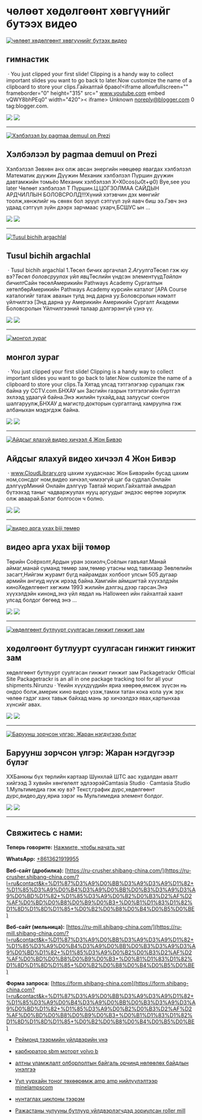 # чөлөөт хөдөлгөөнт хөвгүүнийг бутээх видео

<a href="https://swt.shibang-china.com/?l=ru&img&k=%D1%87%D3%A9%D0%BB%D3%A9%D3%A9%D1%82+%D1%85%D3%A9%D0%B4%D3%A9%D0%BB%D0%B3%D3%A9%D3%A9%D0%BD%D1%82+%D1%85%D3%A9%D0%B2%D0%B3%D2%AF%D2%AF%D0%BD%D0%B8%D0%B9%D0%B3+%D0%B1%D1%83%D1%82%D1%8D%D1%8D%D1%85+%D0%B2%D0%B8%D0%B4%D0%B5%D0%BE" target="_blank">![чөлөөт хөдөлгөөнт хөвгүүнийг бутээх видео](http://static.shibang-china.com/all-800x300/1071.jpg)</a>

## гимнастик
&nbsp;&#0183;&#32;You just clipped your first slide! Clipping is a handy way to collect important slides you want to go back to later.Now customize the name of a clipboard to store your clips.Гайхалтай браво!&lt;iframe allowfullscreen=&quot;&quot; frameborder=&quot;0&quot; height=&quot;315&quot; src=&quot; www.youtube.com embed vQWY8bhPEq0&quot; width=&quot;420&quot;&gt;&lt; iframe&gt; Unknown noreply@blogger.com 0 tag:blogger.com.


<a href="https://whatsapp.shibangsoft.com/WhatsApp.php" target="_blank" title="WhatsApp">![](http://static.shibang-china.com/icon/whatsapp.png)</a> <a href="https://swt.shibang-china.com/?l=ru&icon&k=%D1%87%D3%A9%D0%BB%D3%A9%D3%A9%D1%82+%D1%85%D3%A9%D0%B4%D3%A9%D0%BB%D0%B3%D3%A9%D3%A9%D0%BD%D1%82+%D1%85%D3%A9%D0%B2%D0%B3%D2%AF%D2%AF%D0%BD%D0%B8%D0%B9%D0%B3+%D0%B1%D1%83%D1%82%D1%8D%D1%8D%D1%85+%D0%B2%D0%B8%D0%B4%D0%B5%D0%BE" target="_blank">![](http://static.shibang-china.com/icon/chat-ru.png)</a>

---

<a href="https://swt.shibang-china.com/?l=ru&img&k=%D1%87%D3%A9%D0%BB%D3%A9%D3%A9%D1%82+%D1%85%D3%A9%D0%B4%D3%A9%D0%BB%D0%B3%D3%A9%D3%A9%D0%BD%D1%82+%D1%85%D3%A9%D0%B2%D0%B3%D2%AF%D2%AF%D0%BD%D0%B8%D0%B9%D0%B3+%D0%B1%D1%83%D1%82%D1%8D%D1%8D%D1%85+%D0%B2%D0%B8%D0%B4%D0%B5%D0%BE" target="_blank">![Хэлбэлзэл by pagmaa demuul on Prezi](http://static.shibang-china.com/all-800x300/750.jpg)</a>

## Хэлбэлзэл by pagmaa demuul on Prezi
Хэлбэлзэл Зөвхөн анх олж авсан энергийн нөөцөөр явагдах хэлбэлзэл Математик дүүжин Дүүжин Механик хэлбэлзэл Пүршин дүүжин давтамжийн томьёо Механик хэлбэлзэл X=X0cos(ω0t+φ0) Bye,see you later Чөлөөт хэлбэлзэл Т Пүршин.Ц.ЦОГЗОЛМАА САЙДЫН АРДЧИЛЛЫН БОЛОВСРОЛД!!!Хүний хэтэвчин дэх мөнгийг тоолж,хөнжлийг нь сөхөх бол эрүүл сэтгүүл зүй яавч биш ээ.Гэвч энэ удаад сэтгүүл зүйн дээрх зарчмаас ухарч,БСШУС ын …


<a href="https://whatsapp.shibangsoft.com/WhatsApp.php" target="_blank" title="WhatsApp">![](http://static.shibang-china.com/icon/whatsapp.png)</a> <a href="https://swt.shibang-china.com/?l=ru&icon&k=%D1%87%D3%A9%D0%BB%D3%A9%D3%A9%D1%82+%D1%85%D3%A9%D0%B4%D3%A9%D0%BB%D0%B3%D3%A9%D3%A9%D0%BD%D1%82+%D1%85%D3%A9%D0%B2%D0%B3%D2%AF%D2%AF%D0%BD%D0%B8%D0%B9%D0%B3+%D0%B1%D1%83%D1%82%D1%8D%D1%8D%D1%85+%D0%B2%D0%B8%D0%B4%D0%B5%D0%BE" target="_blank">![](http://static.shibang-china.com/icon/chat-ru.png)</a>

---

<a href="https://swt.shibang-china.com/?l=ru&img&k=%D1%87%D3%A9%D0%BB%D3%A9%D3%A9%D1%82+%D1%85%D3%A9%D0%B4%D3%A9%D0%BB%D0%B3%D3%A9%D3%A9%D0%BD%D1%82+%D1%85%D3%A9%D0%B2%D0%B3%D2%AF%D2%AF%D0%BD%D0%B8%D0%B9%D0%B3+%D0%B1%D1%83%D1%82%D1%8D%D1%8D%D1%85+%D0%B2%D0%B8%D0%B4%D0%B5%D0%BE" target="_blank">![Tusul bichih argachlal](http://static.shibang-china.com/all-800x300/408.jpg)</a>

## Tusul bichih argachlal
&nbsp;&#0183;&#32;Tusul bichih argachlal 1.Төсөл бичих аргачлал 2.*Агуулга*Төсөл гэж юу вэ?*Төсөл боловсруулах үйл явц*Төслийн үндсэн элементүүд*Тайлан бичилт*Сайн төсөлАмерикийн Pathways Academy Сургалтын хөтөлбөрАмерикийн Pathways Academy курсийн каталог [APA Course каталогийг татаж авахын тулд энд дарна уу.Боловсролын нэмэлт үйлчилгээ [Энд дарна уу Америкийн Америкийн Сургалт Академи Боловсролын Үйлчилгээний талаар дэлгэрэнгүй үзнэ үү.


<a href="https://whatsapp.shibangsoft.com/WhatsApp.php" target="_blank" title="WhatsApp">![](http://static.shibang-china.com/icon/whatsapp.png)</a> <a href="https://swt.shibang-china.com/?l=ru&icon&k=%D1%87%D3%A9%D0%BB%D3%A9%D3%A9%D1%82+%D1%85%D3%A9%D0%B4%D3%A9%D0%BB%D0%B3%D3%A9%D3%A9%D0%BD%D1%82+%D1%85%D3%A9%D0%B2%D0%B3%D2%AF%D2%AF%D0%BD%D0%B8%D0%B9%D0%B3+%D0%B1%D1%83%D1%82%D1%8D%D1%8D%D1%85+%D0%B2%D0%B8%D0%B4%D0%B5%D0%BE" target="_blank">![](http://static.shibang-china.com/icon/chat-ru.png)</a>

---

<a href="https://swt.shibang-china.com/?l=ru&img&k=%D1%87%D3%A9%D0%BB%D3%A9%D3%A9%D1%82+%D1%85%D3%A9%D0%B4%D3%A9%D0%BB%D0%B3%D3%A9%D3%A9%D0%BD%D1%82+%D1%85%D3%A9%D0%B2%D0%B3%D2%AF%D2%AF%D0%BD%D0%B8%D0%B9%D0%B3+%D0%B1%D1%83%D1%82%D1%8D%D1%8D%D1%85+%D0%B2%D0%B8%D0%B4%D0%B5%D0%BE" target="_blank">![монгол зураг](http://static.shibang-china.com/all-800x300/1000.jpg)</a>

## монгол зураг
&nbsp;&#0183;&#32;You just clipped your first slide! Clipping is a handy way to collect important slides you want to go back to later.Now customize the name of a clipboard to store your clips.Та Хятад улсад тэтгэлэгээр суралцах гэж байна уу CCTV.com.БНХАУ ын Засгийн газрын тэтгэлэгийн бүртгэл эхлээд удаагүй байна.Энэ жилийн тухайд,аад залуусыг сонгон шалгаруулж,БНХАУ д магистр,докторын сургалтанд хамруулна гэж албаныхан мэдэгдэж байна.


<a href="https://whatsapp.shibangsoft.com/WhatsApp.php" target="_blank" title="WhatsApp">![](http://static.shibang-china.com/icon/whatsapp.png)</a> <a href="https://swt.shibang-china.com/?l=ru&icon&k=%D1%87%D3%A9%D0%BB%D3%A9%D3%A9%D1%82+%D1%85%D3%A9%D0%B4%D3%A9%D0%BB%D0%B3%D3%A9%D3%A9%D0%BD%D1%82+%D1%85%D3%A9%D0%B2%D0%B3%D2%AF%D2%AF%D0%BD%D0%B8%D0%B9%D0%B3+%D0%B1%D1%83%D1%82%D1%8D%D1%8D%D1%85+%D0%B2%D0%B8%D0%B4%D0%B5%D0%BE" target="_blank">![](http://static.shibang-china.com/icon/chat-ru.png)</a>

---

<a href="https://swt.shibang-china.com/?l=ru&img&k=%D1%87%D3%A9%D0%BB%D3%A9%D3%A9%D1%82+%D1%85%D3%A9%D0%B4%D3%A9%D0%BB%D0%B3%D3%A9%D3%A9%D0%BD%D1%82+%D1%85%D3%A9%D0%B2%D0%B3%D2%AF%D2%AF%D0%BD%D0%B8%D0%B9%D0%B3+%D0%B1%D1%83%D1%82%D1%8D%D1%8D%D1%85+%D0%B2%D0%B8%D0%B4%D0%B5%D0%BE" target="_blank">![Айдсыг ялахуй видео хичээл 4 Жон Бивэр](http://static.shibang-china.com/all-800x300/192.jpg)</a>

## Айдсыг ялахуй видео хичээл 4 Жон Бивэр
&nbsp;&#0183;&#32;www.CloudLibrary.org цахим хуудаснаас Жон Бивэрийн бусад цахим ном,сонсдог ном,видео хичээл,чимээгүй цаг ба судлал.Онлайн дэлгүүрМиний Онлайн дэлгүүр Тавтай морил.Гайхалтай амьдрал бүтээхэд таныг чадваржуулах нууц аргуудыг эндээс өөртөө зориулж олж аваарай.Бэлэг болгосон ч болно.


<a href="https://whatsapp.shibangsoft.com/WhatsApp.php" target="_blank" title="WhatsApp">![](http://static.shibang-china.com/icon/whatsapp.png)</a> <a href="https://swt.shibang-china.com/?l=ru&icon&k=%D1%87%D3%A9%D0%BB%D3%A9%D3%A9%D1%82+%D1%85%D3%A9%D0%B4%D3%A9%D0%BB%D0%B3%D3%A9%D3%A9%D0%BD%D1%82+%D1%85%D3%A9%D0%B2%D0%B3%D2%AF%D2%AF%D0%BD%D0%B8%D0%B9%D0%B3+%D0%B1%D1%83%D1%82%D1%8D%D1%8D%D1%85+%D0%B2%D0%B8%D0%B4%D0%B5%D0%BE" target="_blank">![](http://static.shibang-china.com/icon/chat-ru.png)</a>

---

<a href="https://swt.shibang-china.com/?l=ru&img&k=%D1%87%D3%A9%D0%BB%D3%A9%D3%A9%D1%82+%D1%85%D3%A9%D0%B4%D3%A9%D0%BB%D0%B3%D3%A9%D3%A9%D0%BD%D1%82+%D1%85%D3%A9%D0%B2%D0%B3%D2%AF%D2%AF%D0%BD%D0%B8%D0%B9%D0%B3+%D0%B1%D1%83%D1%82%D1%8D%D1%8D%D1%85+%D0%B2%D0%B8%D0%B4%D0%B5%D0%BE" target="_blank">![видео арга ухах biji төмөр](http://static.shibang-china.com/all-800x300/374.jpg)</a>

## видео арга ухах biji төмөр
Төрийн Соёрхолт,Ардын уран зохиолч,Соёлын гавъяат.Манай аймаг,манай суманд төмөр зам,төмөр утасны мод тавихаар Зөвлөлийн засагт,Нийгэм журамт бүгд найрамдах холбоот улсын 505 дугаар армийн ангиуд нүүж ирээд байна.Хамгийн аймшигтай хүүхэлдэйн киноХөдөлгөөнт хөгжим 1993 жилийн дэлгэц дээр гарсан.Энэ хүүхэлдэйн кинонд,энэ үйл явдал нь Halloween ийн гайхалтай хаант улсад болдог бөгөөд энэ …


<a href="https://whatsapp.shibangsoft.com/WhatsApp.php" target="_blank" title="WhatsApp">![](http://static.shibang-china.com/icon/whatsapp.png)</a> <a href="https://swt.shibang-china.com/?l=ru&icon&k=%D1%87%D3%A9%D0%BB%D3%A9%D3%A9%D1%82+%D1%85%D3%A9%D0%B4%D3%A9%D0%BB%D0%B3%D3%A9%D3%A9%D0%BD%D1%82+%D1%85%D3%A9%D0%B2%D0%B3%D2%AF%D2%AF%D0%BD%D0%B8%D0%B9%D0%B3+%D0%B1%D1%83%D1%82%D1%8D%D1%8D%D1%85+%D0%B2%D0%B8%D0%B4%D0%B5%D0%BE" target="_blank">![](http://static.shibang-china.com/icon/chat-ru.png)</a>

---

<a href="https://swt.shibang-china.com/?l=ru&img&k=%D1%87%D3%A9%D0%BB%D3%A9%D3%A9%D1%82+%D1%85%D3%A9%D0%B4%D3%A9%D0%BB%D0%B3%D3%A9%D3%A9%D0%BD%D1%82+%D1%85%D3%A9%D0%B2%D0%B3%D2%AF%D2%AF%D0%BD%D0%B8%D0%B9%D0%B3+%D0%B1%D1%83%D1%82%D1%8D%D1%8D%D1%85+%D0%B2%D0%B8%D0%B4%D0%B5%D0%BE" target="_blank">![хөдөлгөөнт бутлуурт суулгасан гинжит гинжит зам](http://static.shibang-china.com/all-800x300/1341.jpg)</a>

## хөдөлгөөнт бутлуурт суулгасан гинжит гинжит зам
хөдөлгөөнт бутлуурт суулгасан гинжит гинжит зам Packagetrackr Official Site Packagetrackr is an all in one package tracking tool for all your shipments.Nirunzu&nbsp;&#0183;&#32;Үеийн хүүхдүүдийн яриа хөөрөө,өмсөж зүүсэн нь ондоо болж,америк кино видео үзэж,тамхи татан кока кола ууж эрх чөлөө гэдэг ханх тавьж байхад мань эр хичээлдээ явах,картынхаа хүнсийг авах.


<a href="https://whatsapp.shibangsoft.com/WhatsApp.php" target="_blank" title="WhatsApp">![](http://static.shibang-china.com/icon/whatsapp.png)</a> <a href="https://swt.shibang-china.com/?l=ru&icon&k=%D1%87%D3%A9%D0%BB%D3%A9%D3%A9%D1%82+%D1%85%D3%A9%D0%B4%D3%A9%D0%BB%D0%B3%D3%A9%D3%A9%D0%BD%D1%82+%D1%85%D3%A9%D0%B2%D0%B3%D2%AF%D2%AF%D0%BD%D0%B8%D0%B9%D0%B3+%D0%B1%D1%83%D1%82%D1%8D%D1%8D%D1%85+%D0%B2%D0%B8%D0%B4%D0%B5%D0%BE" target="_blank">![](http://static.shibang-china.com/icon/chat-ru.png)</a>

---

<a href="https://swt.shibang-china.com/?l=ru&img&k=%D1%87%D3%A9%D0%BB%D3%A9%D3%A9%D1%82+%D1%85%D3%A9%D0%B4%D3%A9%D0%BB%D0%B3%D3%A9%D3%A9%D0%BD%D1%82+%D1%85%D3%A9%D0%B2%D0%B3%D2%AF%D2%AF%D0%BD%D0%B8%D0%B9%D0%B3+%D0%B1%D1%83%D1%82%D1%8D%D1%8D%D1%85+%D0%B2%D0%B8%D0%B4%D0%B5%D0%BE" target="_blank">![Баруунш зорчсон үлгэр: Жаран нэгдүгээр бүлэг](http://static.shibang-china.com/all-800x300/195.jpg)</a>

## Баруунш зорчсон үлгэр: Жаран нэгдүгээр бүлэг
ХХБанкны бүх төрлийн картаар Шунхлай ШТС аас худалдан авалт хийгээд 3 хувийн хөнгөлөлт эдлээрэйCamtasia Studio&nbsp;&#0183;&#32;Camtasia Studio 1.Мультимедиа гэж юу вэ? Текст,график дүрс,хөдөлгөөнт дүрс,видео,дуу,яриа зэрэг нь Мультимедиа элемент болдог.


<a href="https://whatsapp.shibangsoft.com/WhatsApp.php" target="_blank" title="WhatsApp">![](http://static.shibang-china.com/icon/whatsapp.png)</a> <a href="https://swt.shibang-china.com/?l=ru&icon&k=%D1%87%D3%A9%D0%BB%D3%A9%D3%A9%D1%82+%D1%85%D3%A9%D0%B4%D3%A9%D0%BB%D0%B3%D3%A9%D3%A9%D0%BD%D1%82+%D1%85%D3%A9%D0%B2%D0%B3%D2%AF%D2%AF%D0%BD%D0%B8%D0%B9%D0%B3+%D0%B1%D1%83%D1%82%D1%8D%D1%8D%D1%85+%D0%B2%D0%B8%D0%B4%D0%B5%D0%BE" target="_blank">![](http://static.shibang-china.com/icon/chat-ru.png)</a>

---
## Свяжитесь с нами:

**Теперь говорите:** [Нажмите, чтобы начать чат](https://swt.shibang-china.com?l=ru&contact&k=%D1%87%D3%A9%D0%BB%D3%A9%D3%A9%D1%82+%D1%85%D3%A9%D0%B4%D3%A9%D0%BB%D0%B3%D3%A9%D3%A9%D0%BD%D1%82+%D1%85%D3%A9%D0%B2%D0%B3%D2%AF%D2%AF%D0%BD%D0%B8%D0%B9%D0%B3+%D0%B1%D1%83%D1%82%D1%8D%D1%8D%D1%85+%D0%B2%D0%B8%D0%B4%D0%B5%D0%BE)

**WhatsApp:**  [+8613621919955](https://whatsapp.shibangsoft.com/WhatsApp.php)

**Веб-сайт (дробилка):** [https://ru-crusher.shibang-china.com/](https://ru-crusher.shibang-china.com/?l=ru&contact&k=%D1%87%D3%A9%D0%BB%D3%A9%D3%A9%D1%82+%D1%85%D3%A9%D0%B4%D3%A9%D0%BB%D0%B3%D3%A9%D3%A9%D0%BD%D1%82+%D1%85%D3%A9%D0%B2%D0%B3%D2%AF%D2%AF%D0%BD%D0%B8%D0%B9%D0%B3+%D0%B1%D1%83%D1%82%D1%8D%D1%8D%D1%85+%D0%B2%D0%B8%D0%B4%D0%B5%D0%BE)

**Веб-сайт (мельница):** [https://ru-mill.shibang-china.com/](https://ru-mill.shibang-china.com/?l=ru&contact&k=%D1%87%D3%A9%D0%BB%D3%A9%D3%A9%D1%82+%D1%85%D3%A9%D0%B4%D3%A9%D0%BB%D0%B3%D3%A9%D3%A9%D0%BD%D1%82+%D1%85%D3%A9%D0%B2%D0%B3%D2%AF%D2%AF%D0%BD%D0%B8%D0%B9%D0%B3+%D0%B1%D1%83%D1%82%D1%8D%D1%8D%D1%85+%D0%B2%D0%B8%D0%B4%D0%B5%D0%BE)

**Форма запроса:** [https://form.shibang-china.com](https://form.shibang-china.com?l=ru&contact&k=%D1%87%D3%A9%D0%BB%D3%A9%D3%A9%D1%82+%D1%85%D3%A9%D0%B4%D3%A9%D0%BB%D0%B3%D3%A9%D3%A9%D0%BD%D1%82+%D1%85%D3%A9%D0%B2%D0%B3%D2%AF%D2%AF%D0%BD%D0%B8%D0%B9%D0%B3+%D0%B1%D1%83%D1%82%D1%8D%D1%8D%D1%85+%D0%B2%D0%B8%D0%B4%D0%B5%D0%BE)

* [Реймонд тээрмийн үйлдвэрийн үнэ](../129/%D0%A0%D0%B5%D0%B9%D0%BC%D0%BE%D0%BD%D0%B4%20%D1%82%D1%8D%D1%8D%D1%80%D0%BC%D0%B8%D0%B9%D0%BD%20%D2%AF%D0%B9%D0%BB%D0%B4%D0%B2%D1%8D%D1%80%D0%B8%D0%B9%D0%BD%20%D2%AF%D0%BD%D1%8D.md)

* [карбюратор sbm моторт volvo b](../127/%D0%BA%D0%B0%D1%80%D0%B1%D1%8E%D1%80%D0%B0%D1%82%D0%BE%D1%80%20sbm%20%D0%BC%D0%BE%D1%82%D0%BE%D1%80%D1%82%20volvo%20b.md)

* [алтны уламжлалт олборлолтын байгаль орчинд нөлөөлөх байдлын үнэлгээ](../127/%D0%B0%D0%BB%D1%82%D0%BD%D1%8B%20%D1%83%D0%BB%D0%B0%D0%BC%D0%B6%D0%BB%D0%B0%D0%BB%D1%82%20%D0%BE%D0%BB%D0%B1%D0%BE%D1%80%D0%BB%D0%BE%D0%BB%D1%82%D1%8B%D0%BD%20%D0%B1%D0%B0%D0%B9%D0%B3%D0%B0%D0%BB%D1%8C%20%D0%BE%D1%80%D1%87%D0%B8%D0%BD%D0%B4%20%D0%BD%D3%A9%D0%BB%D3%A9%D3%A9%D0%BB%D3%A9%D1%85%20%D0%B1%D0%B0%D0%B9%D0%B4%D0%BB%D1%8B%D0%BD%20%D2%AF%D0%BD%D1%8D%D0%BB%D0%B3%D1%8D%D1%8D.md)

* [Уул уурхайн тоног төхөөрөмж amp amp нийлүүлэлтээр minelampscom](../127/%D0%A3%D1%83%D0%BB%20%D1%83%D1%83%D1%80%D1%85%D0%B0%D0%B9%D0%BD%20%D1%82%D0%BE%D0%BD%D0%BE%D0%B3%20%D1%82%D3%A9%D1%85%D3%A9%D3%A9%D1%80%D3%A9%D0%BC%D0%B6%20amp%20amp%20%D0%BD%D0%B8%D0%B9%D0%BB%D2%AF%D2%AF%D0%BB%D1%8D%D0%BB%D1%82%D1%8D%D1%8D%D1%80%20minelampscom.md)

* [нунтаглах циклоны тээрэм](../126/%D0%BD%D1%83%D0%BD%D1%82%D0%B0%D0%B3%D0%BB%D0%B0%D1%85%20%D1%86%D0%B8%D0%BA%D0%BB%D0%BE%D0%BD%D1%8B%20%D1%82%D1%8D%D1%8D%D1%80%D1%8D%D0%BC.md)

* [Ражастаны чулууны бутлуур үйлдвэрлэгчдэд зориулсан roller mill](../130/%D0%A0%D0%B0%D0%B6%D0%B0%D1%81%D1%82%D0%B0%D0%BD%D1%8B%20%D1%87%D1%83%D0%BB%D1%83%D1%83%D0%BD%D1%8B%20%D0%B1%D1%83%D1%82%D0%BB%D1%83%D1%83%D1%80%20%D2%AF%D0%B9%D0%BB%D0%B4%D0%B2%D1%8D%D1%80%D0%BB%D1%8D%D0%B3%D1%87%D0%B4%D1%8D%D0%B4%20%D0%B7%D0%BE%D1%80%D0%B8%D1%83%D0%BB%D1%81%D0%B0%D0%BD%20roller%20mill.md)